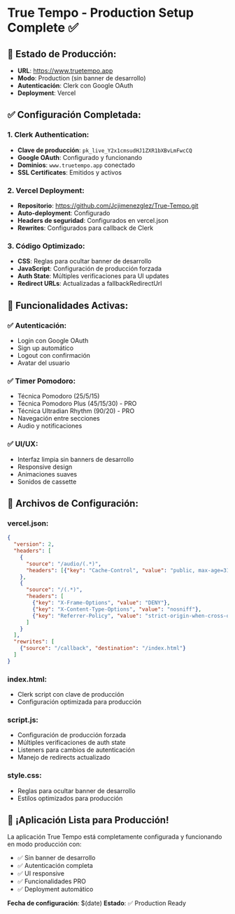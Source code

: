 # True Tempo - Production Setup Complete ✅

## 🎯 **Estado de Producción:**
- **URL**: https://www.truetempo.app
- **Modo**: Production (sin banner de desarrollo)
- **Autenticación**: Clerk con Google OAuth
- **Deployment**: Vercel

## ✅ **Configuración Completada:**

### **1. Clerk Authentication:**
- **Clave de producción**: `pk_live_Y2x1cmsudHJ1ZXR1bXBvLmFwcCQ`
- **Google OAuth**: Configurado y funcionando
- **Dominios**: `www.truetempo.app` conectado
- **SSL Certificates**: Emitidos y activos

### **2. Vercel Deployment:**
- **Repositorio**: https://github.com/Jcjimenezglez/True-Tempo.git
- **Auto-deployment**: Configurado
- **Headers de seguridad**: Configurados en vercel.json
- **Rewrites**: Configurados para callback de Clerk

### **3. Código Optimizado:**
- **CSS**: Reglas para ocultar banner de desarrollo
- **JavaScript**: Configuración de producción forzada
- **Auth State**: Múltiples verificaciones para UI updates
- **Redirect URLs**: Actualizadas a fallbackRedirectUrl

## 🚀 **Funcionalidades Activas:**

### **✅ Autenticación:**
- Login con Google OAuth
- Sign up automático
- Logout con confirmación
- Avatar del usuario

### **✅ Timer Pomodoro:**
- Técnica Pomodoro (25/5/15)
- Técnica Pomodoro Plus (45/15/30) - PRO
- Técnica Ultradian Rhythm (90/20) - PRO
- Navegación entre secciones
- Audio y notificaciones

### **✅ UI/UX:**
- Interfaz limpia sin banners de desarrollo
- Responsive design
- Animaciones suaves
- Sonidos de cassette

## 🔧 **Archivos de Configuración:**

### **vercel.json:**
```json
{
  "version": 2,
  "headers": [
    {
      "source": "/audio/(.*)",
      "headers": [{"key": "Cache-Control", "value": "public, max-age=31536000, immutable"}]
    },
    {
      "source": "/(.*)",
      "headers": [
        {"key": "X-Frame-Options", "value": "DENY"},
        {"key": "X-Content-Type-Options", "value": "nosniff"},
        {"key": "Referrer-Policy", "value": "strict-origin-when-cross-origin"}
      ]
    }
  ],
  "rewrites": [
    {"source": "/callback", "destination": "/index.html"}
  ]
}
```

### **index.html:**
- Clerk script con clave de producción
- Configuración optimizada para producción

### **script.js:**
- Configuración de producción forzada
- Múltiples verificaciones de auth state
- Listeners para cambios de autenticación
- Manejo de redirects actualizado

### **style.css:**
- Reglas para ocultar banner de desarrollo
- Estilos optimizados para producción

## 🎉 **¡Aplicación Lista para Producción!**

La aplicación True Tempo está completamente configurada y funcionando en modo producción con:
- ✅ Sin banner de desarrollo
- ✅ Autenticación completa
- ✅ UI responsive
- ✅ Funcionalidades PRO
- ✅ Deployment automático

**Fecha de configuración**: $(date)
**Estado**: ✅ Production Ready
